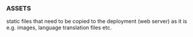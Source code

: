 ### ASSETS
static files that need to be copied to the deployment (web server) as it is e.g. images, language translation files etc.